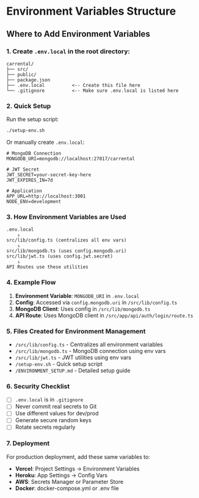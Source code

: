 # Environment Variables Structure

## Where to Add Environment Variables

### 1. Create `.env.local` in the root directory:

```
carrental/
├── src/
├── public/
├── package.json
├── .env.local          <-- Create this file here
└── .gitignore          <-- Make sure .env.local is listed here
```

### 2. Quick Setup

Run the setup script:

```bash
./setup-env.sh
```

Or manually create `.env.local`:

```env
# MongoDB Connection
MONGODB_URI=mongodb://localhost:27017/carrental

# JWT Secret
JWT_SECRET=your-secret-key-here
JWT_EXPIRES_IN=7d

# Application
APP_URL=http://localhost:3001
NODE_ENV=development
```

### 3. How Environment Variables are Used

```
.env.local
    ↓
src/lib/config.ts (centralizes all env vars)
    ↓
src/lib/mongodb.ts (uses config.mongodb.uri)
src/lib/jwt.ts (uses config.jwt.secret)
    ↓
API Routes use these utilities
```

### 4. Example Flow

1. **Environment Variable**: `MONGODB_URI` in `.env.local`
2. **Config**: Accessed via `config.mongodb.uri` in `/src/lib/config.ts`
3. **MongoDB Client**: Uses config in `/src/lib/mongodb.ts`
4. **API Route**: Uses MongoDB client in `/src/app/api/auth/login/route.ts`

### 5. Files Created for Environment Management

- `/src/lib/config.ts` - Centralizes all environment variables
- `/src/lib/mongodb.ts` - MongoDB connection using env vars
- `/src/lib/jwt.ts` - JWT utilities using env vars
- `/setup-env.sh` - Quick setup script
- `/ENVIRONMENT_SETUP.md` - Detailed setup guide

### 6. Security Checklist

- [ ] `.env.local` is in `.gitignore`
- [ ] Never commit real secrets to Git
- [ ] Use different values for dev/prod
- [ ] Generate secure random keys
- [ ] Rotate secrets regularly

### 7. Deployment

For production deployment, add these same variables to:

- **Vercel**: Project Settings → Environment Variables
- **Heroku**: App Settings → Config Vars
- **AWS**: Secrets Manager or Parameter Store
- **Docker**: docker-compose.yml or .env file
